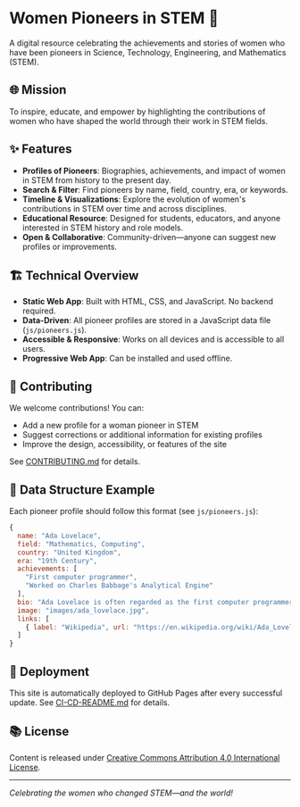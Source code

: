 # Women Pioneers in STEM 🌟

A digital resource celebrating the achievements and stories of women who have been pioneers in Science, Technology, Engineering, and Mathematics (STEM).

## 🌐 Mission

To inspire, educate, and empower by highlighting the contributions of women who have shaped the world through their work in STEM fields.

## ✨ Features

- **Profiles of Pioneers**: Biographies, achievements, and impact of women in STEM from history to the present day.
- **Search & Filter**: Find pioneers by name, field, country, era, or keywords.
- **Timeline & Visualizations**: Explore the evolution of women's contributions in STEM over time and across disciplines.
- **Educational Resource**: Designed for students, educators, and anyone interested in STEM history and role models.
- **Open & Collaborative**: Community-driven—anyone can suggest new profiles or improvements.

## 🏗️ Technical Overview

- **Static Web App**: Built with HTML, CSS, and JavaScript. No backend required.
- **Data-Driven**: All pioneer profiles are stored in a JavaScript data file (`js/pioneers.js`).
- **Accessible & Responsive**: Works on all devices and is accessible to all users.
- **Progressive Web App**: Can be installed and used offline.

## 🤝 Contributing

We welcome contributions! You can:
- Add a new profile for a woman pioneer in STEM
- Suggest corrections or additional information for existing profiles
- Improve the design, accessibility, or features of the site

See [CONTRIBUTING.md](CONTRIBUTING.md) for details.

## 📝 Data Structure Example

Each pioneer profile should follow this format (see `js/pioneers.js`):

```js
{
  name: "Ada Lovelace",
  field: "Mathematics, Computing",
  country: "United Kingdom",
  era: "19th Century",
  achievements: [
    "First computer programmer",
    "Worked on Charles Babbage's Analytical Engine"
  ],
  bio: "Ada Lovelace is often regarded as the first computer programmer for her work on Charles Babbage's early mechanical general-purpose computer, the Analytical Engine.",
  image: "images/ada_lovelace.jpg",
  links: [
    { label: "Wikipedia", url: "https://en.wikipedia.org/wiki/Ada_Lovelace" }
  ]
}
```

## 🚀 Deployment

This site is automatically deployed to GitHub Pages after every successful update. See [CI-CD-README.md](CI-CD-README.md) for details.

## 📚 License

Content is released under [Creative Commons Attribution 4.0 International License](https://creativecommons.org/licenses/by/4.0/).

---

*Celebrating the women who changed STEM—and the world!*